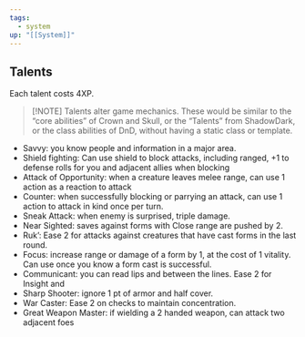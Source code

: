 ```yaml
---
tags:
  - system
up: "[[System]]"
---
```

## Talents

 Each talent costs 4XP.
 
> [!NOTE] Talents alter game mechanics. 
> These would be similar to the “core abilities” of Crown and Skull, or the “Talents” from ShadowDark, or the class abilities of DnD, without having a static class or template.

- Savvy: you know people and information in a major area.
- Shield fighting: Can use shield to block attacks, including ranged, +1 to defense rolls for you and adjacent allies when blocking
- Attack of Opportunity: when a creature leaves melee range, can use 1 action as a reaction to attack
- Counter: when successfully blocking or parrying an attack, can use 1 action to attack in kind once per turn.
- Sneak Attack: when enemy is surprised, triple damage.
- Near Sighted: saves against forms with Close range are pushed by 2.
- Ruk’: Ease 2 for attacks against creatures that have cast forms in the last round.
- Focus: increase range or damage of a form by 1, at the cost of 1 vitality. Can use once you know a form cast is successful.
- Communicant: you can read lips and between the lines. Ease 2 for Insight and 
- Sharp Shooter: ignore 1 pt of armor and half cover. 
- War Caster: Ease 2 on checks to maintain concentration.
- Great Weapon Master: if wielding a 2 handed weapon, can attack two adjacent foes